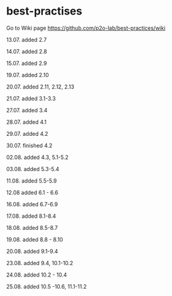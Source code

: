 # best-practises
Go to Wiki page
https://github.com/p2o-lab/best-practices/wiki

13.07. added 2.7

14.07. added 2.8

15.07. added 2.9

19.07. added 2.10

20.07. added 2.11, 2.12, 2.13 

21.07. added 3.1-3.3

27.07. added 3.4

28.07. added 4.1

29.07. added 4.2

30.07. finished 4.2

02.08. added 4.3, 5.1-5.2

03.08. added 5.3-5.4

11.08. added 5.5-5.9

12.08 added 6.1 - 6.6

16.08. added 6.7-6.9

17.08. added 8.1-8.4

18.08. added 8.5-8.7

19.08. added 8.8 - 8.10

20.08. added 9.1-9.4

23.08. added 9.4, 10.1-10.2

24.08. added 10.2 - 10.4

25.08. added 10.5 -10.6, 11.1-11.2
